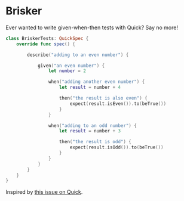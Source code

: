 # Brisker

Ever wanted to write given-when-then tests with Quick? Say no more!

```swift
class BriskerTests: QuickSpec {
    override func spec() {

        describe("adding to an even number") {

            given("an even number") {
                let number = 2

                when("adding another even number") {
                    let result = number + 4

                    then("the result is also even") {
                        expect(result.isEven()).to(beTrue())
                    }
                }

                when("adding to an odd number") {
                    let result = number + 3

                    then("the result is odd") {
                        expect(result.isOdd()).to(beTrue())
                    }
                }
            }
        }
    }
}
```

Inspired by [this issue on Quick](https://github.com/Quick/Quick/issues/712).
